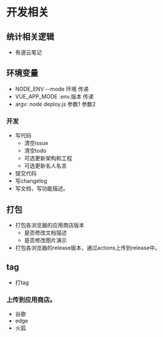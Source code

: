 # 开发相关

<!-- TODO: 文档示例图片和issue.md图片替换 -->
<!-- TODO: 摸鱼时间逻辑修改 -->
<!-- TODO: readme： 列出支持的浏览器插件，并且去掉chrome相关字眼。 -->

<!-- 
开发TODO: 
流程图的，超过一天的修正。当前时间大于关闭时间怎么办
当天后台关闭的时候，当前时间大于关闭时间，怎么统计。


TODO: firfox兼容
# TODO: 本地id获取 获取本地火狐id链接 getUrl
let fullURL = browser.extension.getURL("beasts/frog.html");
// -> something like:
// moz-extension://2c127fa4-62c7-7e4f-90e5-472b45eecfdc/beasts/frog.html

fireFox直接上传到商店，如果有问题，则解决问题。
否则本地貌似无法调试。 因为上次可以调试，这次只是被禁用以后就无法调试。
firefox兼容: chrome使用 一个一个测试 现在测试
actions上传
    逐个上传插件包
    node 逐个打包 保存打包的zip

整理读书名言（可选）：
更新语录，更新读书笔记中的语录
删除语录

架构（可选）:
梳理环境变量: 删除env文件、或者根据env设置环境变量。
commit相关、eslint相关
更新scripts的脚本使用。
webpack设置，打包压缩。
文件架构梳理
代码质量相关：重复代码检测等

 -->

## 统计相关逻辑

* 有道云笔记

## 环境变量

* NODE_ENV --mode 环境 传递
* VUE_APP_MODE .env.版本 传递
* argv: node deploy.js 参数1 参数2

### 开发
* 写代码
    * 清空issue
    * 清空todo
    * 可选更新架构和工程
    * 可选更新名人名言
* 提交代码
* 写changelog
* 写文档，写功能描述。

## 打包

* 打包各浏览器的应用商店版本
    * 是否修改文档描述
    * 是否修改图片演示
* 打包各浏览器的release版本，通过actions上传到release中。

## tag

* 打tag

### 上传到应用商店。

* 谷歌
* edge
* 火狐
